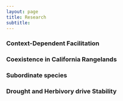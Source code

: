 ```yaml
---
layout: page
title: Research
subtitle: 
---
```


### Context-Dependent Facilitation

### Coexistence in California Rangelands

### Subordinate species

### Drought and Herbivory drive Stability


